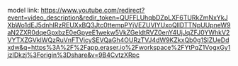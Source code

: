 model link: https://www.youtube.com/redirect?event=video_description&redir_token=QUFFLUhqbDZpLXF6TURkZmNxYkJXbWo1dEJ5dnhIRzREUXxBQ3Jtc0ttempPYjVEZUVlYUxoQllDTTNpUUpneW9aN2ZXR0dqeGpxbzE0eGpyeE1wekw5VkZGeldtRVZ0enY4UjJqZFJ0YWhkV2VYTXZGVklWQzRuVnFTVjcySEVQaGh4OURzTVJ4dW9KZkxQb0g1SlZUeDdxdw&q=https%3A%2F%2Fapp.eraser.io%2Fworkspace%2FYtPqZ1VogxGy1jzIDkzj%3Forigin%3Dshare&v=9B4CvtzXRpc